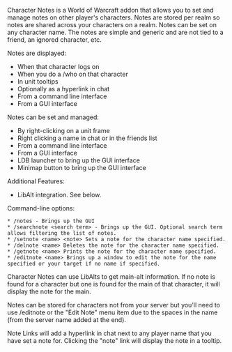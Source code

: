 
Character Notes is a World of Warcraft addon that allows you to set and manage notes on other player's characters. Notes are stored per realm so notes are shared across your characters on a realm. Notes can be set on any character name. The notes are simple and generic and are not tied to a friend, an ignored character, etc.

Notes are displayed:

* When that character logs on
* When you do a /who on that character
* In unit tooltips
* Optionally as a hyperlink in chat
* From a command line interface
* From a GUI interface 

Notes can be set and managed:

* By right-clicking on a unit frame
* Right clicking a name in chat or in the friends list
* From a command line interface
* From a GUI interface
* LDB launcher to bring up the GUI interface
* Minimap button to bring up the GUI interface 

Additional Features:

* LibAlt integration. See below. 

Command-line options:

    * /notes - Brings up the GUI
    * /searchnote <search term> - Brings up the GUI. Optional search term allows filtering the list of notes.
    * /setnote <name> <note> Sets a note for the character name specified.
    * /delnote <name> Deletes the note for the character name specified.
    * /getnote <name> Prints the note for the character name specified.
    * /editnote <name> Brings up a window to edit the note for the name specified or your target if no name if specified. 

Character Notes can use LibAlts to get main-alt information. If no note is found for a character but one is found for the main of that character, it will display the note for the main.

Notes can be stored for characters not from your server but you'll need to use /editnote or the "Edit Note" menu item due to the spaces in the name (from the server name added at the end).

Note Links will add a hyperlink in chat next to any player name that you have set a note for. Clicking the "note" link will display the note in a tooltip.